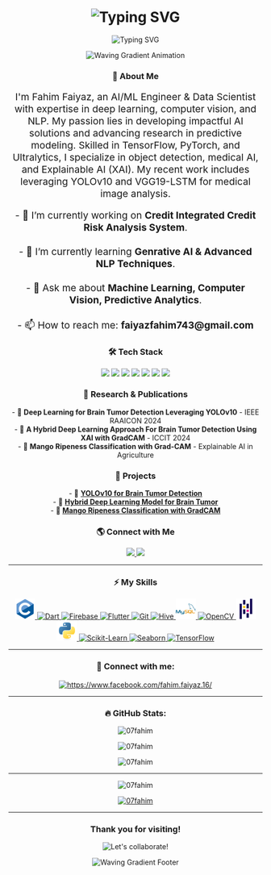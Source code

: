 <!DOCTYPE html>
<html lang="en">
<head>
  <meta charset="UTF-8">
  <meta name="viewport" content="width=device-width, initial-scale=1.0">
</head>
<body>
  <!-- Main Header with Typing Animation -->
  <h1 align="center">
    <img src="https://readme-typing-svg.herokuapp.com?font=JetBrains+Mono&size=30&duration=3000&pause=800&color=9B5DE5&center=true&vCenter=true&width=550&lines=Hi+there!+I'm+Fahim+Faiyaz+%F0%9F%91%8B" 
         alt="Typing SVG" 
         style="display: inline-block; animation: bounceIn 2s;" />
  </h1>

  <!-- Typing Animation for Profession -->
  <p align="center">
    <img src="https://readme-typing-svg.herokuapp.com?font=JetBrains+Mono&size=30&duration=3000&pause=800&color=9B5DE5&center=true&vCenter=true&width=700&height=50&lines=AI/ML+Engineer;Deep+Learning+%26+Computer+Vision;Data+Scientist;NLP+Enthusiast;GEN+AI+Enthusiast;Let's+Build+Something+Great!" 
         alt="Typing SVG" 
         style="display: inline-block; animation: fadeInDown 2s;" />
  </p>

  <!-- Gradient Animation under Header -->
  <p align="center">
    <img src="https://capsule-render.vercel.app/api?type=waving&color=0:9B5DE5,100:00BBF9&height=100&section=header&animation=fadeIn" 
         alt="Waving Gradient Animation"
         style="display: inline-block; animation: bounceInDown 3s;" />
  </p>

  <!-- About Me Section -->
  <h3 align="center">🚀 About Me</h3>
  <p align="center" style="font-size: 1.2rem; animation: fadeInUp 2s;">
    I'm Fahim Faiyaz, an AI/ML Engineer & Data Scientist with expertise in deep learning, computer vision, and NLP. 
    My passion lies in developing impactful AI solutions and advancing research in predictive modeling. 
    Skilled in TensorFlow, PyTorch, and Ultralytics, I specialize in object detection, medical AI, and Explainable AI (XAI).
    My recent work includes leveraging YOLOv10 and VGG19-LSTM for medical image analysis.
  </p>

  <p align="center" style="font-size: 1.2rem; animation: fadeInUp 2.5s;">
    - 🔭 I’m currently working on <strong>Credit Integrated Credit Risk Analysis System</strong>.<br><br>
    - 🌱 I’m currently learning <strong>Genrative AI & Advanced NLP Techniques</strong>.<br><br>
    - 💬 Ask me about <strong>Machine Learning, Computer Vision, Predictive Analytics</strong>.<br><br>
    - 📫 How to reach me: <strong>faiyazfahim743@gmail.com</strong>
  </p>

  <!-- Tech Stack Section -->
  <h3 align="center">🛠️ Tech Stack</h3>
  <p align="center">
    <img src="https://img.shields.io/badge/-Python-3776AB?style=flat-square&logo=python&logoColor=white" />
    <img src="https://img.shields.io/badge/-TensorFlow-FF6F00?style=flat-square&logo=tensorflow&logoColor=white" />
    <img src="https://img.shields.io/badge/-PyTorch-EE4C2C?style=flat-square&logo=pytorch&logoColor=white" />
    <img src="https://img.shields.io/badge/-OpenCV-5C3EE8?style=flat-square&logo=opencv&logoColor=white" />
    <img src="https://img.shields.io/badge/-Docker-2496ED?style=flat-square&logo=docker&logoColor=white" />
    <img src="https://img.shields.io/badge/-Jupyter-DA5B0B?style=flat-square&logo=jupyter&logoColor=white" />
    <img src="https://img.shields.io/badge/-MLflow-0194E2?style=flat-square&logo=mlflow&logoColor=white" />
  </p>

  <!-- Publications & Research -->
  <h3 align="center">📄 Research & Publications</h3>
  <p align="center">
    - 🧠 <strong>Deep Learning for Brain Tumor Detection Leveraging YOLOv10</strong> - IEEE RAAICON 2024<br>
    - 🔬 <strong>A Hybrid Deep Learning Approach For Brain Tumor Detection Using XAI with GradCAM</strong> - ICCIT 2024<br>
    - 🍊 <strong>Mango Ripeness Classification with Grad-CAM</strong> - Explainable AI in Agriculture
  </p>

  <!-- Projects Section -->
  <h3 align="center">🚀 Projects</h3>
  <p align="center">
    - 🏥 <strong><a href="https://github.com/07fahim/Yolov10_TumorDetection">YOLOv10 for Brain Tumor Detection</a></strong><br>
    - 🧠 <strong><a href="https://github.com/07fahim/Brain-Tumor-detection-Hybrid-Model-with-XAI-">Hybrid Deep Learning Model for Brain Tumor</a></strong><br>
    - 🍊 <strong><a href="https://github.com/07fahim/Hybrid-Model-Mango-Ripeness-Classificaton-with-GradCam">Mango Ripeness Classification with GradCAM</a></strong>
  </p>

  <!-- Connect with Me -->
  <h3 align="center">🌎 Connect with Me</h3>
  <p align="center">
    <a href="http://www.linkedin.com/in/fahim-faiyaz">
      <img src="https://img.shields.io/badge/-LinkedIn-0077B5?style=flat-square&logo=linkedin&logoColor=white" />
    </a>
    <a href="https://github.com/07fahim">
      <img src="https://img.shields.io/badge/-GitHub-181717?style=flat-square&logo=github&logoColor=white" />
    </a>
  </p>
</body>
</html>


---
<h3 align="center">⚡ My Skills</h3>
<p align="center">
  <a href="https://www.cprogramming.com/" target="_blank" rel="noreferrer">
    <img src="https://raw.githubusercontent.com/devicons/devicon/master/icons/c/c-original.svg" alt="C" width="40" height="40"/>
  </a>
  <a href="https://dart.dev" target="_blank" rel="noreferrer">
    <img src="https://www.vectorlogo.zone/logos/dartlang/dartlang-icon.svg" alt="Dart" width="40" height="40"/>
  </a>
  <a href="https://firebase.google.com/" target="_blank" rel="noreferrer">
    <img src="https://www.vectorlogo.zone/logos/firebase/firebase-icon.svg" alt="Firebase" width="40" height="40"/>
  </a>
  <a href="https://flutter.dev" target="_blank" rel="noreferrer">
    <img src="https://www.vectorlogo.zone/logos/flutterio/flutterio-icon.svg" alt="Flutter" width="40" height="40"/>
  </a>
  <a href="https://git-scm.com/" target="_blank" rel="noreferrer">
    <img src="https://www.vectorlogo.zone/logos/git-scm/git-scm-icon.svg" alt="Git" width="40" height="40"/>
  </a>
  <a href="https://hive.apache.org/" target="_blank" rel="noreferrer">
    <img src="https://www.vectorlogo.zone/logos/apache_hive/apache_hive-icon.svg" alt="Hive" width="40" height="40"/>
  </a>
  <a href="https://www.mysql.com/" target="_blank" rel="noreferrer">
    <img src="https://raw.githubusercontent.com/devicons/devicon/master/icons/mysql/mysql-original-wordmark.svg" alt="MySQL" width="40" height="40"/>
  </a>
  <a href="https://opencv.org/" target="_blank" rel="noreferrer">
    <img src="https://www.vectorlogo.zone/logos/opencv/opencv-icon.svg" alt="OpenCV" width="40" height="40"/>
  </a>
  <a href="https://pandas.pydata.org/" target="_blank" rel="noreferrer">
    <img src="https://raw.githubusercontent.com/devicons/devicon/master/icons/pandas/pandas-original.svg" alt="Pandas" width="40" height="40"/>
  </a>
  <a href="https://www.python.org" target="_blank" rel="noreferrer">
    <img src="https://raw.githubusercontent.com/devicons/devicon/master/icons/python/python-original.svg" alt="Python" width="40" height="40"/>
  </a>
  <a href="https://scikit-learn.org/" target="_blank" rel="noreferrer">
    <img src="https://upload.wikimedia.org/wikipedia/commons/0/05/Scikit_learn_logo_small.svg" alt="Scikit-Learn" width="40" height="40"/>
  </a>
  <a href="https://seaborn.pydata.org/" target="_blank" rel="noreferrer">
    <img src="https://seaborn.pydata.org/_images/logo-mark-lightbg.svg" alt="Seaborn" width="40" height="40"/>
  </a>
  <a href="https://www.tensorflow.org" target="_blank" rel="noreferrer">
    <img src="https://www.vectorlogo.zone/logos/tensorflow/tensorflow-icon.svg" alt="TensorFlow" width="40" height="40"/>
  </a>
</p>


---
<h3 align="center">💼 Connect with me:</h3>
<p align="center">
<a href="https://fb.com/https://www.facebook.com/fahim.faiyaz.16/" target="blank"><img align="center" src="https://raw.githubusercontent.com/rahuldkjain/github-profile-readme-generator/master/src/images/icons/Social/facebook.svg" alt="https://www.facebook.com/fahim.faiyaz.16/" height="30" width="40" /></a>
</p>

---
<h3 align="center">🔥 GitHub Stats:</h3>
<p align="center">
  <img src="https://github-readme-stats.vercel.app/api/top-langs?username=07fahim&show_icons=true&locale=en&layout=compact" alt="07fahim" />
</p>
<p align="center">
  <img src="https://github-readme-stats.vercel.app/api?username=07fahim&show_icons=true&locale=en" alt="07fahim" />
</p>
<p align="center">
  <img src="https://github-readme-streak-stats.herokuapp.com/?user=07fahim" alt="07fahim" />

---
</p>

<p align="center"> <img src="https://komarev.com/ghpvc/?username=07fahim&label=Profile%20views&color=0e75b6&style=flat" alt="07fahim" /> </p>

<p align="center"> <a href="https://github.com/ryo-ma/github-profile-trophy"><img src="https://github-profile-trophy.vercel.app/?username=07fahim" alt="07fahim" /></a> </p>

---
<!-- Final Outro with Blue to Green Typing Animation -->
<h3 align="center">Thank you for visiting!</h3>
<!-- Typing Animation Section -->
<p align="center" style="display: flex; justify-content: center;">
  <img src="https://readme-typing-svg.herokuapp.com?font=JetBrains+Mono&size=30&duration=3000&pause=800&color=9B5DE5&center=true&vCenter=true&width=550&lines=Let's+collaborate!;Reach+me+anytime!" 
       alt="Let's collaborate!" 
       style="animation: fadeInUp 3s;" />
</p>


<!-- Blue Gradient Animation Footer -->
<p align="center">
  <img src="https://capsule-render.vercel.app/api?type=waving&color=0:9B5DE5,100:00BBF9&height=100&section=header&animation=fadeIn"  
       alt="Waving Gradient Footer" 
       style="animation: bounceInUp 2s;" />
</p>



